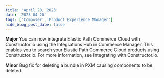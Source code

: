 ```yaml
---
title: 'April 20, 2023'
date: '2023-04-20'
tags: ['Composer','Product Experience Manager']
hide_blog_post_date: false
---
```

**Major**
You can now integrate Elastic Path Commerce Cloud with Constructor.io using the Integrations Hub in Commerce Manager. This enables you to search your Elastic Path Commerce Cloud products using Constructor.io. For more information, see Integrating with Constructor.io.

**Minor**
Bug fix for deleting a bundle in PXM causing components to be deleted.
